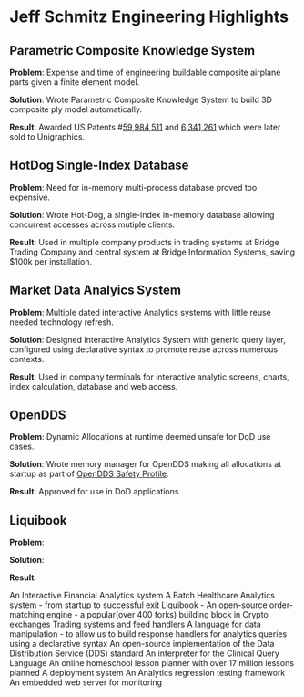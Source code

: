 # Jeff Schmitz Engineering Highlights

## Parametric Composite Knowledge System
**Problem**: Expense and time of engineering buildable composite airplane parts given a finite element model.

**Solution**: Wrote Parametric Composite Knowledge System to build 3D composite ply model automatically.

**Result**: Awarded US Patents #[59,984,511](https://ppubs.uspto.gov/api/pdf/downloadPdf/5984511?requestToken=eyJzdWIiOiJkMWQ4NTk2Yi1iZTNiLTRhYWMtYmY5MS02ODRjMTE4Y2E4ODMiLCJ2ZXIiOiI3MTNhMzE2ZC05NzIyLTQwZTMtOGIzYy1iMTYzZWUwN2I1ZDQiLCJleHAiOjB9) and [6,341,261](https://ppubs.uspto.gov/api/pdf/downloadPdf/6341261?requestToken=eyJzdWIiOiJkMWQ4NTk2Yi1iZTNiLTRhYWMtYmY5MS02ODRjMTE4Y2E4ODMiLCJ2ZXIiOiJmYTM5YTdlZC0wNzBmLTRlNmYtOTk1YS03M2Y3ODg0YzE3OTciLCJleHAiOjB9) which were later sold to Unigraphics.

## HotDog Single-Index Database
**Problem**: Need for in-memory multi-process database proved too expensive.

**Solution**: Wrote Hot-Dog, a single-index in-memory database allowing concurrent accesses across mutiple clients.

**Result**: Used in multiple company products in trading systems at Bridge Trading Company and central system at Bridge Information Systems, saving $100k per installation.

## Market Data Analyics System
**Problem**: Multiple dated interactive Analytics systems with little reuse needed technology refresh.

**Solution**: Designed Interactive Analytics System with generic query layer, configured using declarative syntax to promote reuse across numerous contexts.

**Result**: Used in company terminals for interactive analytic screens, charts, index calculation, database and web access.

## OpenDDS
**Problem**: Dynamic Allocations at runtime deemed unsafe for DoD use cases.

**Solution**: Wrote memory manager for OpenDDS making all allocations at startup as part of [OpenDDS Safety Profile](https://opendds.readthedocs.io/en/master/devguide/safety_profile.html).

**Result**: Approved for use in DoD applications.

## Liquibook
**Problem**: 


**Solution**: 

**Result**: 

An Interactive Financial Analytics system
A Batch Healthcare Analytics system - from startup to successful exit
Liquibook - An open-source order-matching engine - a popular(over 400 forks) building block in Crypto exchanges
Trading systems and feed handlers
A language for data manipulation - to allow us to build response handlers for analytics queries using a declarative syntax
An open-source implementation of the Data Distribution Service (DDS) standard
An interpreter for the Clinical Query Language
An online homeschool lesson planner with over 17 million lessons planned
A deployment system
An Analytics regression testing framework
An embedded web server for monitoring




